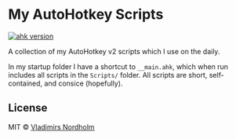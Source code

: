 # My AutoHotkey Scripts
[![ahk version](https://img.shields.io/badge/AHK-2.0--beta.1-428B42)]()

A collection of my AutoHotkey v2 scripts which I use on the daily.

In my startup folder I have a shortcut to `__main.ahk`, which when run includes all scripts in the `Scripts/` folder. All scripts are short, self-contained, and consice (hopefully).

## License
MIT © [Vladimirs Nordholm](https://github.com/vladdeSV)

